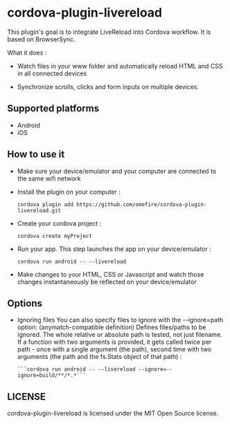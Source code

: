 # cordova-plugin-livereload
This plugin's goal is to integrate LiveReload into Cordova workflow. It is based on BrowserSync.

What it does :

* Watch files in your www folder and automatically reload HTML and CSS in all connected devices

* Synchronize scrolls, clicks and form inputs on multiple devices.

## Supported platforms
* Android
* iOS

## How to use it

* Make sure your device/emulator and your computer are connected to the same wifi network


* Install the plugin on your computer : 

    ```cordova plugin add https://github.com/omefire/cordova-plugin-livereload.git```

* Create your cordova project :

    ``` cordova create myProject ```


* Run your app. This step launches the app on your device/emulator :

    ```cordova run android -- --livereload```

* Make changes to your HTML, CSS or Javascript and watch those changes instantaneously be reflected on your device/emulator

## Options

* Ignoring files
You can also specify files to ignore with the --ignore=path option:
 (anymatch-compatible definition) Defines files/paths to be ignored. The whole relative or absolute path is tested, not just filename. If a function with two arguments is provided, it gets called twice per path - once with a single argument (the path), second time with two arguments (the path and the fs.Stats object of that path) :

      ```cordova run android -- --livereload --ignore=--ignore=build/**/*.*```


## LICENSE

cordova-plugin-livereload is licensed under the MIT Open Source license.